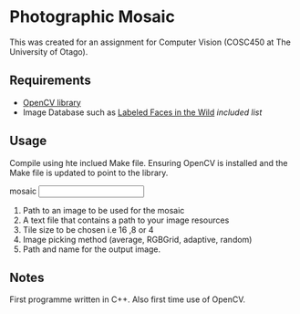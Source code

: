 # Photographic Mosaic
This was created for an assignment for Computer Vision (COSC450 at The University of Otago). 
## Requirements
- [OpenCV library](http://opencv.org/)
- Image Database such as [Labeled Faces in the Wild](http://vis-www.cs.umass.edu/lfw/) _included list_


## Usage
Compile using hte inclued Make file. Ensuring OpenCV is installed and the Make file is updated to point to the library.

mosaic <input image> <list of images> <tile size> <method> <output image>

1. Path to an image to be used for the mosaic
2. A text file that contains a path to your image resources
3. Tile size to be chosen i.e 16 ,8 or 4
4. Image picking method (average, RGBGrid, adaptive, random)
5. Path and name for the output image.


## Notes
First programme written in C++. Also first time use of OpenCV.
